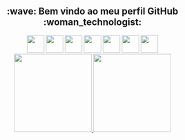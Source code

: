 <h2 align="center"> 
    :wave:  Bem vindo ao meu perfil GitHub  :woman_technologist:
</h2>

<!--
**BrunaBallerini/brunaballerini** is a ✨ _special_ ✨ repository because its `README.md` (this file) appears on your GitHub profile.
Here are some ideas to get you started:
- 🔭 I’m currently working on ...
- 🌱 I’m currently learning ...
- 👯 I’m looking to collaborate on ...
- 🤔 I’m looking for help with ...
- 💬 Ask me about ...
- 📫 How to reach me: ...
- 😄 Pronouns: ...
- ⚡ Fun fact: ...
-->
<div align="center">
  <img loading="lazy" src="https://cdn.jsdelivr.net/gh/devicons/devicon@latest/icons/python/python-original.svg" width="40" height="40" /> <img loading="lazy" src="https://cdn.jsdelivr.net/gh/devicons/devicon@latest/icons/django/django-plain.svg" width="40" height="40" />  <img loading="lazy" src="https://cdn.jsdelivr.net/gh/devicons/devicon@latest/icons/ruby/ruby-original.svg" width="40" height="40" /> <img loading="lazy" src="https://cdn.jsdelivr.net/gh/devicons/devicon@latest/icons/rails/rails-plain-wordmark.svg" width="40" height="40" /> <img loading="lazy" src="https://cdn.jsdelivr.net/gh/devicons/devicon@latest/icons/docker/docker-original.svg" width="40" height="40" /> <img loading="lazy" src="https://cdn.jsdelivr.net/gh/devicons/devicon/icons/linux/linux-original.svg" width="40" height="40"/> <img loading="lazy" src="https://cdn.jsdelivr.net/gh/devicons/devicon/icons/git/git-original.svg" width="40" height="40"/>
</div>

<div align="center">
<a href="https://github.com/BrunaBallerini">
  <img loading="lazy" height="180em" src="https://github-readme-stats.vercel.app/api/top-langs/?username=BrunaBallerini&layout=compact&langs_count=7&theme=dracula"/>
  <img loading="lazy" height="180em" src="https://github-readme-stats.vercel.app/api?username=BrunaBallerini&show_icons=true&theme=dracula&include_all_commits=true&count_private=true"/>
</div>
